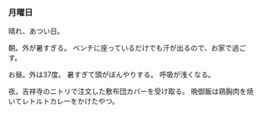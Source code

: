 ### 月曜日

晴れ、あつい日。

朝。外が暑すぎる。
ベンチに座っているだけでも汗が出るので、お家で過ごす。

お昼。外は37度。
暑すぎて頭がぼんやりする。
呼吸が浅くなる。

夜。吉祥寺のニトリで注文した敷布団カバーを受け取る。
晩御飯は鶏胸肉を焼いてレトルトカレーをかけたやつ。